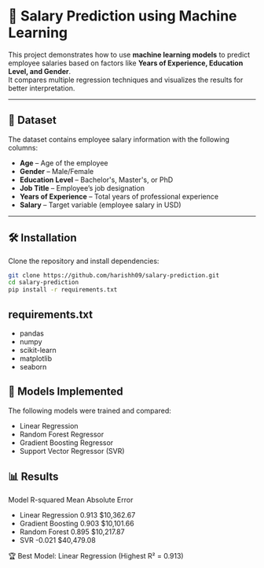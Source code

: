 # 💼 Salary Prediction using Machine Learning

This project demonstrates how to use **machine learning models** to predict employee salaries based on factors like **Years of Experience, Education Level, and Gender**.  
It compares multiple regression techniques and visualizes the results for better interpretation.

---

## 📂 Dataset
The dataset contains employee salary information with the following columns:

- **Age** – Age of the employee  
- **Gender** – Male/Female  
- **Education Level** – Bachelor's, Master's, or PhD  
- **Job Title** – Employee’s job designation  
- **Years of Experience** – Total years of professional experience  
- **Salary** – Target variable (employee salary in USD)  

---

## 🛠️ Installation
Clone the repository and install dependencies:

```bash
git clone https://github.com/harishh09/salary-prediction.git
cd salary-prediction
pip install -r requirements.txt
```

## requirements.txt
- pandas
- numpy
- scikit-learn
- matplotlib
- seaborn

## 🚀 Models Implemented

The following models were trained and compared:
- Linear Regression
- Random Forest Regressor
- Gradient Boosting Regressor
- Support Vector Regressor (SVR)

## 📊 Results
Model	  R-squared	  Mean Absolute Error
- Linear Regression	  0.913	  $10,362.67
- Gradient Boosting	  0.903	  $10,101.66
- Random Forest	  0.895	  $10,217.87
- SVR	  -0.021	  $40,479.08

🏆 Best Model: 
Linear Regression (Highest R² = 0.913)
